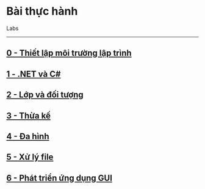 # Bài thực hành

Labs

---

## [0 - Thiết lập môi trường lập trình](00-installation)
## [1 - .NET và C#](01-dotnet-and-csharp)
## [2 - Lớp và đối tượng](02-classes-and-objects)
## [3 - Thừa kế](03-inheritance)
## [4 - Đa hình](04-polymorphism)
## [5 - Xử lý file](05-filehandling)
## [6 - Phát triển ứng dụng GUI](06-gui-development)
